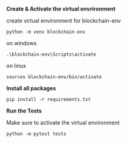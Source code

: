 **Create & Activate the virtual envrironment**

create virtual environment for blockchain-env

```
python -m venv blockchain-env
```

on windows

```
.\blockchain-env\Scripts\activate
```

on linux

```
sources blockchain-env/bin/activate
```

**Install all packages**

```
pip install -r requirements.txt
```

**Run the Tests**

Make sure to activate the virtual environment

```
python -m pytest tests
```
